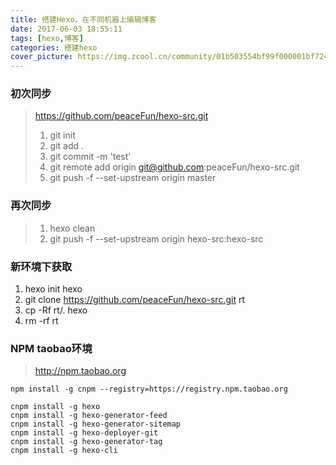```yaml
---
title: 搭建Hexo，在不同机器上编辑博客
date: 2017-06-03 18:55:11
tags: [hexo,博客]
categories: 搭建hexo
cover_picture: https://img.zcool.cn/community/01b503554bf99f000001bf72403d70.jpg@1280w_1l_2o_100sh.webp
---
```



### 初次同步

> https://github.com/peaceFun/hexo-src.git
> 
> 1. git init 
> 1. git add .
> 1. git commit -m 'test'
> 1. git remote add origin git@github.com:peaceFun/hexo-src.git
> 1. git push -f --set-upstream origin master
> 

### 再次同步
> 1. hexo clean 
> 1. git push -f --set-upstream origin hexo-src:hexo-src


<!--more-->
### 新环境下获取

1. hexo init hexo
2. git clone https://github.com/peaceFun/hexo-src.git rt
3. cp -Rf rt/. hexo
4. rm -rf rt


### NPM taobao环境
> http://npm.taobao.org
> 
```
npm install -g cnpm --registry=https://registry.npm.taobao.org

cnpm install -g hexo
cnpm install -g hexo-generator-feed
cnpm install -g hexo-generator-sitemap
cnpm install -g hexo-deployer-git
cnpm install -g hexo-generator-tag
cnpm install -g hexo-cli
```